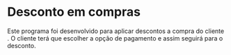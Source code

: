 # Desconto em compras
Este programa foi desenvolvido para aplicar descontos a compra do cliente . O cliente terá que escolher a opção de pagamento e assim seguirá para o desconto.
